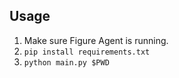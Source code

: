 ## Usage
1. Make sure Figure Agent is running. 
2. `pip install requirements.txt`
3. `python main.py $PWD`